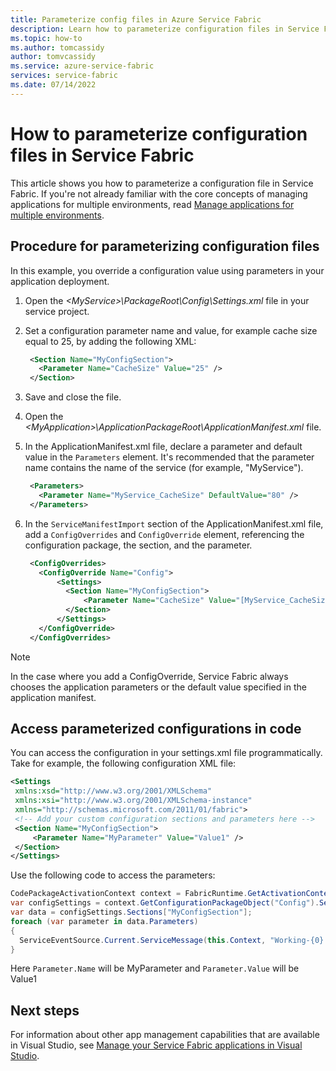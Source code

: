 ```yaml
---
title: Parameterize config files in Azure Service Fabric 
description: Learn how to parameterize configuration files in Service Fabric, a useful technique when managing multiple environments.
ms.topic: how-to
ms.author: tomcassidy
author: tomvcassidy
ms.service: azure-service-fabric
services: service-fabric
ms.date: 07/14/2022
---
```


# How to parameterize configuration files in Service Fabric

This article shows you how to parameterize a configuration file in Service Fabric.  If you're not already familiar with the core concepts of managing applications for multiple environments, read [Manage applications for multiple environments](service-fabric-manage-multiple-environment-app-configuration.md).

## Procedure for parameterizing configuration files

In this example, you override a configuration value using parameters in your application deployment.

1. Open the *\<MyService>\PackageRoot\Config\Settings.xml* file in your service project.
1. Set a configuration parameter name and value, for example cache size equal to 25, by adding the following XML:

   ```xml
    <Section Name="MyConfigSection">
      <Parameter Name="CacheSize" Value="25" />
    </Section>
   ```

1. Save and close the file.
1. Open the *\<MyApplication>\ApplicationPackageRoot\ApplicationManifest.xml* file.
1. In the ApplicationManifest.xml file, declare a parameter and default value in the `Parameters` element.  It's recommended that the parameter name contains the name of the service (for example, "MyService").

   ```xml
    <Parameters>
      <Parameter Name="MyService_CacheSize" DefaultValue="80" />
    </Parameters>
   ```
1. In the `ServiceManifestImport` section of the ApplicationManifest.xml file, add a `ConfigOverrides` and `ConfigOverride` element, referencing the configuration package, the section, and the parameter.

   ```xml
    <ConfigOverrides>
      <ConfigOverride Name="Config">
          <Settings>
            <Section Name="MyConfigSection">
                <Parameter Name="CacheSize" Value="[MyService_CacheSize]" />
            </Section>
          </Settings>
      </ConfigOverride>
    </ConfigOverrides>
   ```

> [!NOTE]
> In the case where you add a ConfigOverride, Service Fabric always chooses the application parameters or the default value specified in the application manifest.
>
>

## Access parameterized configurations in code

You can access the configuration in your settings.xml file programmatically. Take for example, the following configuration XML file:

   ```xml
<Settings
	xmlns:xsd="http://www.w3.org/2001/XMLSchema"
	xmlns:xsi="http://www.w3.org/2001/XMLSchema-instance"
	xmlns="http://schemas.microsoft.com/2011/01/fabric">
	<!-- Add your custom configuration sections and parameters here -->
	<Section Name="MyConfigSection">
		<Parameter Name="MyParameter" Value="Value1" />
	</Section>
</Settings>     
   ```
  
Use the following code to access the parameters:

  ```C#
CodePackageActivationContext context = FabricRuntime.GetActivationContext();
var configSettings = context.GetConfigurationPackageObject("Config").Settings;
var data = configSettings.Sections["MyConfigSection"];
foreach (var parameter in data.Parameters)
{
    ServiceEventSource.Current.ServiceMessage(this.Context, "Working-{0} - {1}", parameter.Name, parameter.Value);
}
  ```

Here `Parameter.Name` will be MyParameter and `Parameter.Value` will be Value1

## Next steps
For information about other app management capabilities that are available in Visual Studio, see [Manage your Service Fabric applications in Visual Studio](service-fabric-manage-application-in-visual-studio.md).
